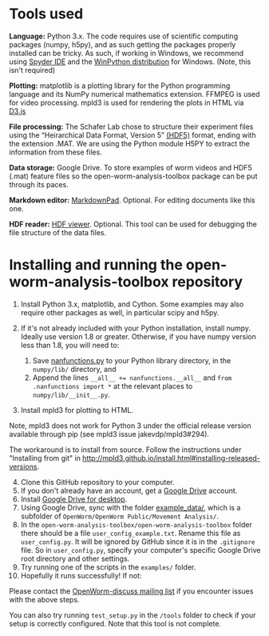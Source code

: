 Tools used
==========

**Language:** Python 3.x. The code requires use of scientific computing
packages (numpy, h5py), and as such getting the packages properly
installed can be tricky. As such, if working in Windows, we recommend
using [Spyder IDE](https://code.google.com/p/spyderlib/) and the
[WinPython distribution](http://winpython.sourceforge.net/) for Windows.
(Note, this isn't required)

**Plotting:** matplotlib is a plotting library for the Python
programming language and its NumPy numerical mathematics extension.
FFMPEG is used for video processing. mpld3 is used for rendering the
plots in HTML via [D3.js](<http://d3js.org/>)

**File processing:** The Schafer Lab chose to structure their experiment
files using the “Heirarchical Data Format, Version 5”
[(HDF5)](http://en.wikipedia.org/wiki/Hierarchical_Data_Format#HDF5/)
format, ending with the extension .MAT. We are using the Python module
H5PY to extract the information from these files.

**Data storage:** Google Drive. To store examples of worm videos and
HDF5 (.mat) feature files so the open-worm-analysis-toolbox package can be put
through its paces.

**Markdown editor:** [MarkdownPad](http://markdownpad.com/). Optional.
For editing documents like this one.

**HDF reader:** [HDF
viewer](http://www.hdfgroup.org/hdf-java-html/hdfview/). Optional. This
tool can be used for debugging the file structure of the data files.

Installing and running the open-worm-analysis-toolbox repository
==========================================================

1.  Install Python 3.x, matplotlib, and Cython. Some examples may also
    require other packages as well, in particular scipy and h5py.
2.  If it's not already included with your Python installation, install
    numpy. Ideally use version 1.8 or greater. Otherwise, if you have
    numpy version less than 1.8, you will need to:
    1.  Save
        [nanfunctions.py](https://github.com/numpy/numpy/blob/0cfa4ed4ee39aaa94e4059c6394a4ed75a8e3d6c/numpy/lib/nanfunctions.py)
        to your Python library directory, in the `numpy/lib/` directory,
        and
    2.  Append the lines `__all__ += nanfunctions.__all__` and
        `from .nanfunctions import *` at the relevant places to
        `numpy/lib/__init__.py`.

3.  Install mpld3 for plotting to HTML.

Note, mpld3 does not work for Python 3 under the official release
version available through pip (see mpld3 issue jakevdp/mpld3\#294).

The workaround is to install from source. Follow the instructions under
"Installing from git" in
<http://mpld3.github.io/install.html#installing-released-versions>.

4.  Clone this GitHub repository to your computer.
5.  If you don't already have an account, get a [Google
    Drive](https://www.google.com/intl/en/drive/) account.
6.  Install [Google Drive for
    desktop](https://tools.google.com/dlpage/drive).
7.  Using Google Drive, sync with the folder
    [example\_data/](https://drive.google.com/folderview?id=0B7to9gBdZEyGNWtWUElWVzVxc0E&usp=sharing),
    which is a subfolder of
    `OpenWorm/OpenWorm Public/Movement Analysis/`.
8.  In the `open-worm-analysis-toolbox/open-worm-analysis-toolbox` folder there should
    be a file `user_config_example.txt`. Rename this file as
    `user_config.py`. It will be ignored by GitHub since it is in the
    `.gitignore` file. So in `user_config.py`, specify your computer's
    specific Google Drive root directory and other settings.
9.  Try running one of the scripts in the `examples/` folder.
10. Hopefully it runs successfully! If not:

Please contact the [OpenWorm-discuss mailing
list](https://groups.google.com/forum/#!forum/openworm-discuss) if you
encounter issues with the above steps.

You can also try running `test_setup.py` in the `/tools` folder to check
if your setup is correctly configured. Note that this tool is not
complete.
